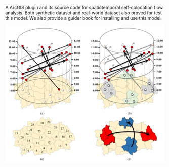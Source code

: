 A ArcGIS plugin and its source code for spatiotemporal self-colocation flow analysis. Both synthetic dataset and real-world dataset also proved for test this model. We also provide a guider book for installing and use this model.

![Figure.1](https://github.com/gissuifeng/ST-SCLF/blob/master/Storage_images/Figure1.jpg)
